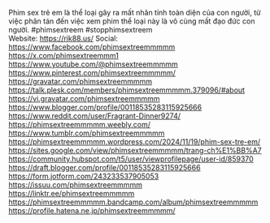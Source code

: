 Phim sex trẻ em là thể loại gây ra mất nhân tính toàn diện của con người, từ việc phân tán đến việc xem phim thể loại này là vô cùng mất đạo đức con người. 
#phimsextreem #stopphimsextreem  
Website: https://rik88.us/
Social:
https://www.facebook.com/phimsextreemmmmm
https://x.com/phimsextreemmm1
https://www.youtube.com/@phimsextreemmmmm
https://www.pinterest.com/phimsextreemmmmm/
https://gravatar.com/phimsextreemmmmm
https://talk.plesk.com/members/phimsextreemmmmm.379096/#about
https://vi.gravatar.com/phimsextreemmmmm
https://www.blogger.com/profile/00118535283115925666
https://www.reddit.com/user/Fragrant-Dinner9274/
https://phimsextreemmmmm.weebly.com/
https://www.tumblr.com/phimsextreemmmmm
https://phimsextreemmmmm.wordpress.com/2024/11/19/phim-sex-tre-em/
https://sites.google.com/view/phimsextreemmmmm/trang-ch%E1%BB%A7
https://community.hubspot.com/t5/user/viewprofilepage/user-id/859370
https://draft.blogger.com/profile/00118535283115925666
https://form.jotform.com/243233537905053
https://issuu.com/phimsextreemmmmm
https://linktr.ee/phimsextreemmmmm
https://phimsextreemmmmm.bandcamp.com/album/phimsextreemmmmm
https://profile.hatena.ne.jp/phimsextreemmmmm/
